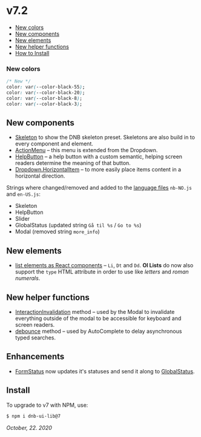 # v7.2

- [New colors](#new-colors)
- [New components](#new-components)
- [New elements](#new-elements)
- [New helper functions](#new-helper-functions)
- [How to Install](#install)

### New colors

```css
/* New */
color: var(--color-black-55);
color: var(--color-black-20);
color: var(--color-black-8);
color: var(--color-black-3);
```

## New components

- [Skeleton](/uilib/components/skeleton) to show the DNB skeleton preset. Skeletons are also build in to every component and element.
- [ActionMenu](/uilib/components/dropdown#dropdown-action_menu) – this menu is extended from the Dropdown.
- [HelpButton](/uilib/components/help-button) – a help button with a custom semantic, helping screen readers determine the meaning of that button.
- [Dropdown.HorizontalItem](/uilib/components/dropdown/demos#dropdown-item-content-directions) – to more easily place items content in a horizontal direction.

Strings where changed/removed and added to the [language files](/uilib/usage/customisation/localization) `nb-NO.js` and `en-US.js`:

- Skeleton
- HelpButton
- Slider
- GlobalStatus (updated string `Gå til %s` / `Go to %s`)
- Modal (removed string `more_info`)

## New elements

- [list elements as React components](/uilib/elements/lists) – `Li`, `Dt` and `Dd`. **Ol Lists** do now also support the `type` HTML attribute in order to use like _letters_ and _roman numerals_.

## New helper functions

- [InteractionInvalidation](/uilib/helpers/functions) method – used by the Modal to invalidate everything outside of the modal to be accessible for keyboard and screen readers.
- [debounce](/uilib/helpers/functions) method – used by AutoComplete to delay asynchronous typed searches.

## Enhancements

- [FormStatus](/uilib/components/form-status) now updates it's statuses and send it along to [GlobalStatus](/uilib/components/global-status).

## Install

To upgrade to v7 with NPM, use:

```bash
$ npm i dnb-ui-lib@7
```

_October, 22. 2020_
